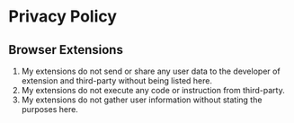 # Privacy Policy

## Browser Extensions

1. My extensions do not send or share any user data to the developer of extension and third-party without being listed here.
1. My extensions do not execute any code or instruction from third-party.
1. My extensions do not gather user information without stating the purposes here.
